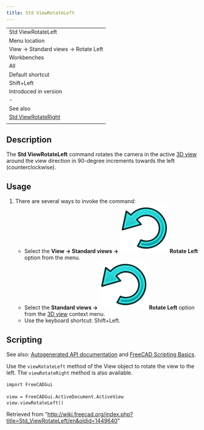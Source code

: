 ```yaml
---
title: Std ViewRotateLeft
---
```


|                                                                   |
| ----------------------------------------------------------------- |
| Std ViewRotateLeft                                                |
| Menu location                                                     |
| View → Standard views → Rotate Left                               |
| Workbenches                                                       |
| All                                                               |
| Default shortcut                                                  |
| Shift+Left                                                        |
| Introduced in version                                             |
| -                                                                 |
| See also                                                          |
| [Std ViewRotateRight](/Std_ViewRotateRight "Std ViewRotateRight") |
|                                                                   |

## Description

The **Std ViewRotateLeft** command rotates the camera in the active [3D view](/3D_view "3D view") around the view direction in 90-degree increments towards the left (counterclockwise).

## Usage

1. There are several ways to invoke the command:
   - Select the **View → Standard views → ![](/src/assets/images/Std_ViewRotateLeft.svg) Rotate Left** option from the menu.
   - Select the **Standard views → ![](/src/assets/images/Std_ViewRotateLeft.svg) Rotate Left** option from the [3D view](/3D_view "3D view") context menu.
   - Use the keyboard shortcut: Shift+Left.

## Scripting

See also: [Autogenerated API documentation](https://freecad.github.io/SourceDoc/) and [FreeCAD Scripting Basics](/FreeCAD_Scripting_Basics "FreeCAD Scripting Basics").

Use the `viewRotateLeft` method of the View object to rotate the view to the left. The `viewRotateRight` method is also available.

```
import FreeCADGui

view = FreeCADGui.ActiveDocument.ActiveView
view.viewRotateLeft()

```

Retrieved from "<http://wiki.freecad.org/index.php?title=Std_ViewRotateLeft/en&oldid=1449640>"
